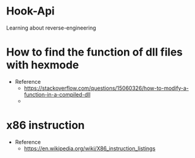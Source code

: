 # Hook-Api
Learning about reverse-engineering

# How to find the function of dll files with hexmode

- Reference
  - https://stackoverflow.com/questions/15060326/how-to-modify-a-function-in-a-compiled-dll
  - 

# x86 instruction

- Reference
  -  https://en.wikipedia.org/wiki/X86_instruction_listings




















